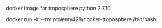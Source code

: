 docker image for troposphere
python 2.7.10

docker run -it --rm ptolemy428/docker-troposphere /bin/bash


